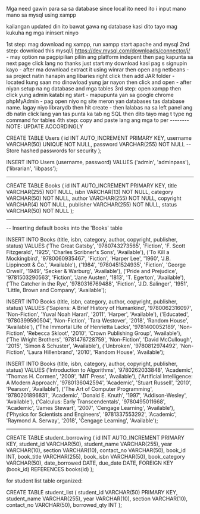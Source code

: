 Mga need gawin para sa sa database since local ito need ito i input mano mano sa mysql using xampp 

kailangan updated din ito bawat gawa ng database kasi dito tayo mag kukuha ng mga ininsert ninyo

1st step: mag download ng xampp, run xampp start apache and mysql
2nd step: download this mysql/j https://dev.mysql.com/downloads/connector/j/
	- may option na pagpipilian piliin ang platform indepent then pag kapunta sa next page click lang no thanks just start my download kasi pag s signupin kayo
	- after ma download extract it using winrar then open ang netbeans 
	- sa project natin hanapin ang libaries right click then add JAR folder
	- located kung saan mo dinowload yung jar nayon then click and open
	- after niyan setup na ng database and mga tables
3rd step: open xampp then click yung admin katabi ng start
	- mapupunta yan sa google chrome phpMyAdmin 
 	- pag open niyo ng site meron yan databases tas database name. lagay niyo librarydb then hit create
	- then lalabas na sa left panel ang db natin click lang yan tas punta ka tab ng SQL then dito tayo mag t type ng command for tables
4th step: copy and paste lang ang mga to per -------- NOTE: UPDATE ACCORDINGLY 

CREATE TABLE Users (
    id INT AUTO_INCREMENT PRIMARY KEY,
    username VARCHAR(50) UNIQUE NOT NULL,
    password VARCHAR(255) NOT NULL  -- Store hashed passwords for security
);

INSERT INTO Users (username, password) VALUES
('admin', 'adminpass'),
('librarian', 'libpass');

-----------------------------------------------------------

CREATE TABLE Books (
    id INT AUTO_INCREMENT PRIMARY KEY,
    title VARCHAR(255) NOT NULL,
    isbn VARCHAR(13) NOT NULL,
    category VARCHAR(50) NOT NULL,
    author VARCHAR(255) NOT NULL,
    copyright VARCHAR(4) NOT NULL,
    publisher VARCHAR(255) NOT NULL,
    status VARCHAR(50) NOT NULL
);

----------------------------------------------------------------------
-- Inserting default books into the 'Books' table

INSERT INTO Books (title, isbn, category, author, copyright, publisher, status) VALUES 
('The Great Gatsby', '9780743273565', 'Fiction', 'F. Scott Fitzgerald', '1925', 'Charles Scribner\'s Sons', 'Available'), 
('To Kill a Mockingbird', '9780060935467', 'Fiction', 'Harper Lee', '1960', 'J.B. Lippincott & Co.', 'Available'), 
('1984', '9780451524935', 'Fiction', 'George Orwell', '1949', 'Secker & Warburg', 'Available'), 
('Pride and Prejudice', '9781503290563', 'Fiction', 'Jane Austen', '1813', 'T. Egerton', 'Available'), 
('The Catcher in the Rye', '9780316769488', 'Fiction', 'J.D. Salinger', '1951', 'Little, Brown and Company', 'Available');

INSERT INTO Books (title, isbn, category, author, copyright, publisher, status) VALUES 
('Sapiens: A Brief History of Humankind', '9780062316097', 'Non-Fiction', 'Yuval Noah Harari', '2011', 'Harper', 'Available'), 
('Educated', '9780399590504', 'Non-Fiction', 'Tara Westover', '2018', 'Random House', 'Available'), 
('The Immortal Life of Henrietta Lacks', '9781400052189', 'Non-Fiction', 'Rebecca Skloot', '2010', 'Crown Publishing Group', 'Available'), 
('The Wright Brothers', '9781476728759', 'Non-Fiction', 'David McCullough', '2015', 'Simon & Schuster', 'Available'), 
('Unbroken', '9780812974492', 'Non-Fiction', 'Laura Hillenbrand', '2010', 'Random House', 'Available');

INSERT INTO Books (title, isbn, category, author, copyright, publisher, status) VALUES 
('Introduction to Algorithms', '9780262033848', 'Academic', 'Thomas H. Cormen', '2009', 'MIT Press', 'Available'), 
('Artificial Intelligence: A Modern Approach', '9780136042594', 'Academic', 'Stuart Russell', '2010', 'Pearson', 'Available'), 
('The Art of Computer Programming', '9780201896831', 'Academic', 'Donald E. Knuth', '1997', 'Addison-Wesley', 'Available'), 
('Calculus: Early Transcendentals', '9780495011668', 'Academic', 'James Stewart', '2007', 'Cengage Learning', 'Available'), 
('Physics for Scientists and Engineers', '9781337553292', 'Academic', 'Raymond A. Serway', '2018', 'Cengage Learning', 'Available');


-------------------------------------------------------------
CREATE TABLE student_borrowing (
    id INT AUTO_INCREMENT PRIMARY KEY,
    student_id VARCHAR(50),
    student_name VARCHAR(255),
    year VARCHAR(10),
    section VARCHAR(10),
    contact_no VARCHAR(50),
    book_id INT,
    book_title VARCHAR(255),
    book_isbn VARCHAR(50),
    book_category VARCHAR(50),
    date_borrowed DATE,
    due_date DATE,
    FOREIGN KEY (book_id) REFERENCES books(id)
);

for student list table organized: 

CREATE TABLE student_list (
    student_id VARCHAR(50) PRIMARY KEY,
    student_name VARCHAR(255),
    year VARCHAR(10),
    section VARCHAR(10),
    contact_no VARCHAR(50),
    borrowed_qty INT
);



